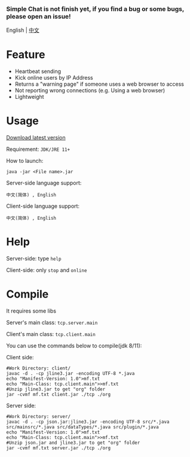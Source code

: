 ### Simple Chat is not finish yet, if you find a bug or some bugs, please open an issue!

English | [中文](https://github.com/XIAYM-gh/Simple-Chat/blob/master/README_cn.md)

# Feature

 - Heartbeat sending
 - Kick online users by IP Address
 - Returns a "warning page" if someone uses a web browser to access
 - Not reporting wrong connections (e.g. Using a web browser)
 - Lightweight

# Usage
[Download latest version](https://github.com/XIAYM-gh/Simple-Chat/releases/tag/v1.0.0)

Requirement: `JDK/JRE 11+`

How to launch:<br>

```shell
java -jar <File name>.jar
```

Server-side language support:

`中文(简体) , English`

Client-side language support:

`中文(简体) , English`

# Help

Server-side: type `help`

Client-side: only `stop` and `online`

# Compile

It requires some libs<br>

Server's main class: `tcp.server.main`

Client's main class: `tcp.client.main`

You can use the commands below to compile(jdk 8/11):


Client side:

```shell
#Work Directory: client/
javac -d . -cp jline3.jar -encoding UTF-8 *.java
echo "Manifest-Version: 1.0">mf.txt
echo "Main-Class: tcp.client.main">>mf.txt
#Unzip jline3.jar to get "org" folder
jar -cvmf mf.txt client.jar ./tcp ./org
```

Server side:

```shell
#Work Directory: server/
javac -d . -cp json.jar:jline3.jar -encoding UTF-8 src/*.java src/mainsrc/*.java src/dataTypes/*.java src/plugin/*.java
echo "Manifest-Version: 1.0">mf.txt
echo "Main-Class: tcp.client.main">>mf.txt
#Unzip json.jar and jline3.jar to get "org" folder
jar -cvmf mf.txt server.jar ./tcp ./org
```
